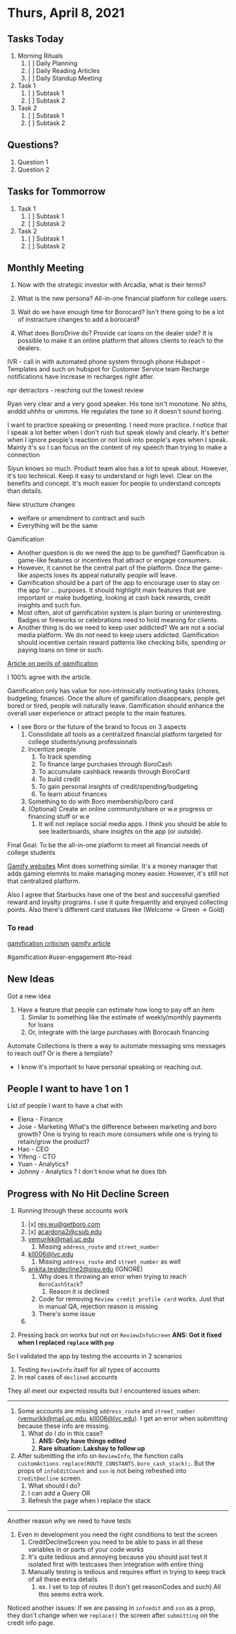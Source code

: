 # Thurs, April 8, 2021

## Tasks Today

1. Morning Rituals
   1. [ ] Daily Planning
   2. [ ] Daily Reading Articles
   3. [ ] Daily Standup Meeting
2. Task 1
   1. [ ] Subtask 1
   2. [ ] Subtask 2
3. Task 2
   1. [ ] Subtask 1
   2. [ ] Subtask 2

## Questions?

1. Question 1
2. Question 2

## Tasks for Tommorrow

1. Task 1
   1. [ ] Subtask 1
   2. [ ] Subtask 2
2. Task 2
   1. [ ] Subtask 1
   2. [ ] Subtask 2 

## Monthly Meeting

1. Now with the strategic investor with Arcadia, what is their terms?
2. What is the new persona? All-in-one financial platform for college users.
3. Wait do we have enough time for Borocard? Isn't there going to be a lot of instracture changes to add a borocard? 

4. What does BoroDrive do? Provide car loans on the dealer side? It is possible to make it an online platform that allows clients to reach to the dealers.

IVR - call in with automated phone system through phone
Hubspot - Templates and such on hubspot for Customer Service team
Recharge notifications have increase in recharges right after.

npr detractors - reaching out the lowest review

Ryan very clear and a very good speaker. His tone isn't monotone. No ahhs, anddd uhhhs or ummms. He regulates the tone so it doesn't sound boring.

I want to practice speaking or presenting. I need more practice. I notice that I speak a lot better when I don't rush but speak slowly and clearly. It's better when I ignore people's reaction or not look into people's eyes when I speak. Mainly it's so I can focus on the content of my speech than trying to make a connection

Siyun knows so much. Product team also has a lot to speak about. However, it's too technical. Keep it easy to understand or high level. Clear on the benefits and concept. It's much easier for people to understand concepts than details.

New structure changes
* welfare or amendment to contract and such
* Everything will be the same

Gamification

* Another question is do we need the app to be gamified? Gamification is game-like features or incentives that attract or engage consumers.
* However, it cannot be the central part of the platform. Once the game-like aspects loses its appeal naturally people will leave.
* Gamification should be a part of the app to encourage user to stay on the app for ... purposes. It should highlight main features that are important or make budgeting, looking at cash back rewards, credit insights and such fun.
* Most often, alot of gamification system is plain boring or uninteresting. Badges or fireworks or celebrations need to hold meaning for clients.
* Another thing is do we need to keep user addicted? We are not a social media platform. We do not need to keep users addicted. Gamification should incentive certain reward patterns like checking bills, spending or paying loans on time or such.

[Article on perils of gamification](https://www.infoworld.com/article/2618594/gamification--the-buzzword-that-can-ruin-your-apps-and-business.html?page=2)

I 100% agree with the article. 

Gamification only has value for non-intrinsically motivating tasks (chores, budgeting, finance). Once the allure of gamification disappears, people get bored or tired, people will naturally leave. Gamification should enhance the overall user experience or attract people to the main features.

* I see Boro or the future of the brand to focus on 3 aspects
  1. Consolidate all tools as a centralized financial platform targeted for college students/young professionals
  2. Incentize people 
     1. To track spending
     2. To finance large purchases through BoroCash
     3. To accumulate cashback rewards through BoroCard
     4. To build credit
     5. To gain personal insights of credit/spending/budgeting
     6. To learn about finances
  3. Something to do with Boro membership/boro card
  4. (Optional) Create an online community/share or w.e progress or financing stuff or w.e
     1. It will not replace social media apps. I think you should be able to see leaderboards, share insights on the app (or outside).

Final Goal: To be the all-in-one platform to meet all financial needs of college students

[Gamify websites](https://www.bitcatcha.com/blog/gamify-website-increase-engagement/)
Mint does something similar. It's a money manager that adds gaming elemnts to make managing money easier. However, it's still not that centralized platform.

Also I agree that Starbucks have one of the best and successful gamified reward and loyalty programs. I use it quite frequently and enjoyed collecting points. Also there's different card statuses like (Welcome -> Green -> Gold)

### To read
[gamification criticism](http://radar.oreilly.com/2011/06/gamification-criticism-overjustification-ownership-addiction.html)
[gamify article](https://www.gamify.com/what-is-gamification#:~:text=Gamification%20is%20the%20application%20of,the%20characteristics%20of%20game%20elements.)

#gamification #user-engagement #to-read


## New Ideas

Got a new idea
1. Have a feature that people can estimate how long to pay off an item
   1. Similar to something like the estimate of weekly/monthly payments for loans
   2. Or, integrate with the large purchases with Borocash financing

Automate Collections
Is there a way to automate messaging sms messages to reach out? Or is there a template?

* I know it's important to have personal speaking or reaching out.

## People I want to have 1 on 1

List of people I want to have a chat with
* Elena - Finance
* Jose - Marketing
What's the difference between marketing and boro growth? One is trying to reach more consumers while one is trying to retain/grow the product?
* Hao - CEO
* Yifeng - CTO
* Yuan - Analytics?
* Johnny - Analytics ? I don't know what he does tbh

## Progress with No Hit Decline Screen

1. Running through these accounts work
   1. [x] rey.wu@getboro.com
   2. [x] acardona2@csub.edu
   3. vemurikk@mail.uc.edu
      1. Missing `address_route` and `street_number`
   4. kll006@lvc.edu
      1. Missing `address_route` and `street_number` as well
   5. ankita.testdecline2@sjsu.edu (IGNORE)
      1. Why does it throwing an error when trying to reach `BoroCashStack`?
         1. Reason it is declined
      2. Code for removing `Review credit profile card` works. Just that in manual QA, rejection reason is missing
      3. There's some issue 
   6. 

2. Pressing back on <ReapplySSNScreen> works but not on `ReviewInfoScreen`
**ANS: Got it fixed when I replaced `replace` with `pop`**


So I validated the app by testing the accounts in 2 scenarios
  1. Testing `ReviewInfo` itself for all types of accounts
  2. In real cases of `declined` accounts

They all meet our expected results but I encountered issues when:

****

1. Some accounts are missing `address_route` and `street_number` (vemurikk@mail.uc.edu, kll006@lvc.edu). I get an error when submitting because these info are missing.
   1. What do I do in this case?
      1. **ANS: Only have things edited**
      2. **Rare situation: Lakshay to follow up**
2. After submitting the info on `ReviewInfo`, the function calls `customActions.replace(ROUTE_CONSTANTS.boro_cash_stack);`. But the props of `infoEditCount` and `ssn` is not being refreshed into `CreditDecline` screen.
   1. What should I do?
   2. I can add a Query OR
   3. Refresh the page when I replace the stack
****

Another reason why we need to have tests
1. Even in development you need the right conditions to test the screen
   1. CreditDeclineScreen you need to be able to pass in all these variables in or parts of your code works
   2. It's quite tedious and annoying because you should just test it isolated first with testcases then integration with entire thing
   3. Manually testing is tedious and requires effort in trying to keep track of all these extra details
      1. ex. I set <CreditDeclineScreen> to top of routes (I don't get reasonCodes and such) All this seems extra work.

Noticed another issues:
If we are passing in `infoedit` and `ssn` as a prop, they don't change when we `replace()` the screen after `submitting` on the credit info page.
